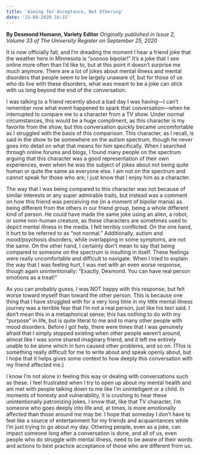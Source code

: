 ```yaml
---
title: 'Aiming for Acceptance, Not Othering'
date: '25-09-2020 16:15'
---
```


**By Desmond Homann, Variety Editor** _Originally published in Issue 2, Volume 33 of The University Register on September 25, 2020_

It is now officially fall, and I’m dreading the moment I hear a friend joke that the weather here in Minnesota is “sooooo bipolar!” It’s a joke that I see online more often than I’d like to, but at this point it doesn’t surprise me much anymore. There are a lot of jokes about mental illness and mental disorders that people seem to be largely unaware of, but for those of us who do live with these disorders, what was meant to be a joke can stick with us long beyond the end of the conversation.

I was talking to a friend recently about a bad day I was having—I can’t remember now what event happened to spark that conversation—when he interrupted to compare me to a character from a TV show. Under normal circumstances, this would be a huge compliment, as this character is my favorite from the show, but this conversation quickly became uncomfortable as I struggled with the basis of this comparison. This character, as I recall, is said in the show to be somewhere on the autism spectrum, though he never goes into detail on what that means for him specifically. When I searched through online forums and blogs, I found many people on the spectrum arguing that this character was a good representation of their own experiences, even when he was the subject of jokes about not being quite human or quite the same as everyone else. I am not on the spectrum and cannot speak for those who are; I just know that I enjoy him as a character.

The way that I was being compared to this character was not because of similar interests or any super admirable traits, but instead was a comment on how this friend was perceiving me (in a moment of bipolar mania)  as being different from the others in our friend group, being a whole different kind of person. He could have made the same joke using an alien, a robot, or some non-human creature, as these characters are sometimes used to depict mental illness in the media. I felt terribly conflicted. On the one hand, it hurt to be referred to as “not normal.” Additionally, autism and mood/psychosis disorders, while overlapping in some symptoms, are not the same. On the other hand, I certainly don’t mean to say that being compared to someone on the spectrum is insulting in itself. These feelings were really uncomfortable and difficult to navigate. When I tried to explain the way that I was feeling hurt, I was met with an even worse response, though again unintentionally: “Exactly, Desmond. You can have real person emotions as a treat!”

As you can probably guess, I was NOT happy with this response, but felt worse toward myself than toward the other person. This is because one thing that I have struggled with for a very long time in my little mental illness journey was a terrible fear that I’m not a real person, just like his text said. I don’t mean this in a metaphorical sense; this has nothing to do with my “purpose” in life, but is quite literal to me and to many other people with mood disorders. Before I got help, there were times that I was genuinely afraid that I simply stopped existing when other people weren’t around, almost like I was some shared imaginary friend, and it left me entirely unable to be alone which in turn caused other problems, and so on. (This is something really difficult for me to write about and speak openly about, but I hope 
that it helps gives some context to how deeply this conversation with my friend affected me.)

I know I’m not alone in feeling this way or dealing with conversations such as these. I feel frustrated when I try to open up about my mental health and am met with people talking down to me like I’m unintelligent or a child. In moments of honesty and vulnerability, it is crushing to hear these unintentionally patronizing jokes. I know that, like that TV character, I’m someone who goes deeply into life and, at times, is more emotionally affected than those around me may be. I hope that someday I don’t have to feel like a source of entertainment for my friends and acquaintances while I’m just trying to go about my day. Othering people, even as a joke, can impact someone long after a conversation is done, and all of us, even people who do struggle with mental illness, need to be aware of their words and actions to best practice acceptance of those who are different from us.

